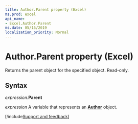 ```yaml
---
title: Author.Parent property (Excel)
ms.prod: excel
api_name:
- Excel.Author.Parent
ms.date: 05/15/2019
localization_priority: Normal
---
```



# Author.Parent property (Excel)

Returns the parent object for the specified object. Read-only.


## Syntax

_expression_.**Parent**

_expression_ A variable that represents an **[Author](Excel.Author.md)** object.




[!include[Support and feedback](~/includes/feedback-boilerplate.md)]